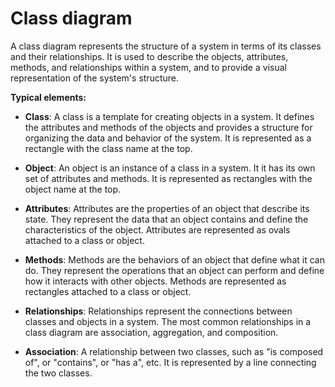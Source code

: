 # Class diagram

A class diagram represents the structure of a system in terms of its classes and their relationships. It is used to describe the objects, attributes, methods, and relationships within a system, and to provide a visual representation of the system's structure.

**Typical elements:**

* **Class**: A class is a template for creating objects in a system. It defines the attributes and methods of the objects and provides a structure for organizing the data and behavior of the system. It is represented as a rectangle with the class name at the top.

* **Object**: An object is an instance of a class in a system. It it has its own set of attributes and methods. It is represented as rectangles with the object name at the top.

* **Attributes**: Attributes are the properties of an object that describe its state. They represent the data that an object contains and define the characteristics of the object. Attributes are represented as ovals attached to a class or object.

* **Methods**: Methods are the behaviors of an object that define what it can do. They represent the operations that an object can perform and define how it interacts with other objects. Methods are represented as rectangles attached to a class or object.

* **Relationships**: Relationships represent the connections between classes and objects in a system. The most common relationships in a class diagram are association, aggregation, and composition.

* **Association**: A relationship between two classes, such as "is composed of", or "contains", or "has a", etc. It is represented by a line connecting the two classes.
